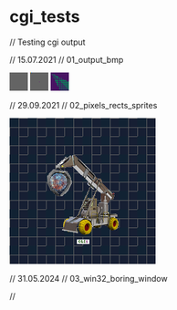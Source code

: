 # cgi_tests
// Testing cgi output

// 15.07.2021 // 01_output_bmp

![alt text](https://github.com/CGIONE/cgi_tests/blob/main/01_output_bmp/bin/test1.bmp)
![alt text](https://github.com/CGIONE/cgi_tests/blob/main/01_output_bmp/bin/test2.bmp)
![alt text](https://github.com/CGIONE/cgi_tests/blob/main/01_output_bmp/bin/test3.bmp)

// 29.09.2021 // 02_pixels_rects_sprites

![alt text](https://github.com/CGIONE/cgi_tests/blob/main/02_pixels_rects_sprites/bin/test1.bmp)

// 31.05.2024 // 03_win32_boring_window

//
